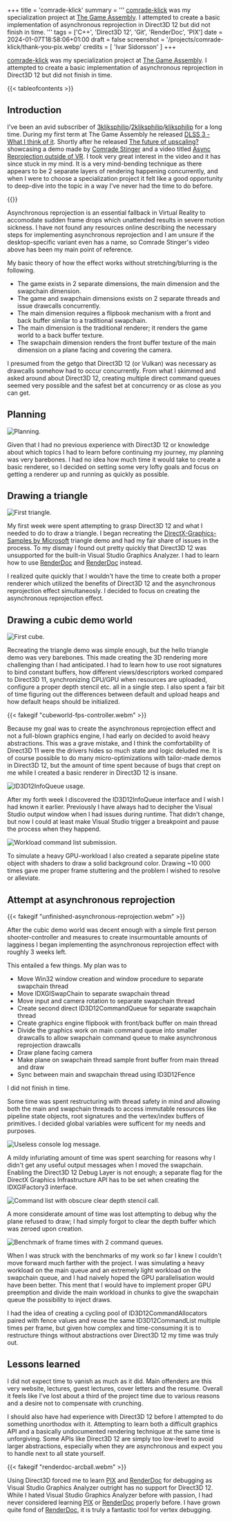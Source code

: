 +++
title = 'comrade-klick'
summary = '''
[comrade-klick](https://github.com/fluffy-kalashnikov/comrade-klick) was my specialization 
project at [The Game Assembly](https://thegameassembly.com). I attempted to create a basic 
implementation of asynchronous reprojection in Direct3D 12 but did not finish in time.
'''
tags = ['C++', 'Direct3D 12', 'Git', 'RenderDoc', 'PIX']
date = 2024-01-07T18:58:06+01:00
draft = false
screenshot = '/projects/comrade-klick/thank-you-pix.webp'
credits = [
    'Ivar Sidorsson'
]
+++

[comrade-klick](https://github.com/fluffy-kalashnikov/comrade-klick) was my specialization 
project at [The Game Assembly](https://thegameassembly.com). I attempted to create a basic 
implementation of asynchronous reprojection in Direct3D 12 but did not finish in time.

{{< tableofcontents >}}

## Introduction
I've been an avid subscriber of [3kliksphilip](https://www.youtube.com/@3kliksphilip)/[2kliksphilip](https://www.youtube.com/@2kliksphilip)/[kliksphilip](https://www.youtube.com/@kliksphilip) for a long time. During my first term at The Game Assembly 
he released [DLSS 3 - What I think of it](https://www.youtube.com/watch?v=OjPEdtd1g6I&t=539s). 
Shortly after he released [The future of upscaling?](https://youtu.be/f8piCZz0p-Y?si=iPn88J_FmiLd_DZK)
showcasing a demo made by [Comrade Stinger](https://www.youtube.com/@comradestinger) and a 
video titled [Async Reprojection outside of VR](https://www.youtube.com/watch?v=VvFyOFacljg).
I took very great interest in the video and it has since stuck in my mind. It is a very
mind-bending technique as there appears to be 2 separate layers of rendering happening 
concurrently, and when I were to choose a specialization project it felt like a good
opportunity to deep-dive into the topic in a way I've never had the time to do before.

{{<youtube id="VvFyOFacljg" title="Comrade Stinger's video 'Async Reprojection outside of VR'.">}}

Asynchronous reprojection is an essential fallback in Virtual Reality to accomodate sudden
frame drops which unattended results in severe motion sickness. I have not found any resources
online describing the necessary steps for implementing asynchronous reprojection and I am 
unsure if the desktop-specific variant even has a name, so Comrade Stinger's video above 
has been my main point of reference.

My basic theory of how the effect works without stretching/blurring is the following.
* The game exists in 2 separate dimensions, the main dimension and the swapchain dimension.
* The game and swapchain dimensions exists on 2 separate threads and issue drawcalls concurrently. 
* The main dimension requires a flipbook mechanism with a front and back buffer similar to a traditional swapchain.
* The main dimension is the traditional renderer; it renders the game world to a back buffer texture.
* The swapchain dimension renders the front buffer texture of the main dimension on a plane facing and covering the camera.

I presumed from the getgo that Direct3D 12 (or Vulkan) was necessary as drawcalls somehow had to
occur concurrently. From what I skimmed and asked around about Direct3D 12, creating 
multiple direct command queues seemed very possible and the safest bet at concurrency or
as close as you can get.

## Planning

![Planning.](planning.webp)

Given that I had no previous experience with Direct3D 12 or knowledge about which topics I
had to learn before continuing my journey, my planning was very barebones. I had no idea
how much time it would take to create a basic renderer, so I decided on setting some very 
lofty goals and focus on getting a renderer up and running as quickly as possible.

## Drawing a triangle
![First triangle.](first-triangle.webp)

My first week were spent attempting to grasp Direct3D 12 and what I needed to do to
draw a triangle. I began recreating the [DirectX-Graphics-Samples by Microsoft](https://github.com/Microsoft/DirectX-Graphics-Samples)
triangle demo and had my fair share of issues in the process. To my dismay I 
found out pretty quickly that Direct3D 12 was unsupported for the built-in 
Visual Studio Graphics Analyzer. I had to learn how to use [RenderDoc](https://renderdoc.org/) 
and [RenderDoc](https://renderdoc.org/) instead.

I realized quite quickly that I wouldn't have the time to create both a proper renderer 
which utilized the benefits of Direct3D 12 and the asynchronous reprojection effect
simultaneosly. I decided to focus on creating the asynchronous reprojection effect.

## Drawing a cubic demo world
![First cube.](first-cube.webp)

Recreating the triangle demo was simple enough, but the hello triangle demo was 
very barebones. This made creating the 3D rendering more challenging than I had
anticipated. I had to learn how to use root signatures to bind constant buffers, 
how different views/descriptors worked compared to Direct3D 11, synchronizing 
CPU/GPU when resources are uploaded, configure a proper depth stencil etc. all
in a single step. I also spent a fair bit of time figuring out the differences 
between default and upload heaps and how default heaps should be initialized.

{{< fakegif "cubeworld-fps-controller.webm" >}}

Because my goal was to create the asynchronous reprojection effect and not a
full-blown graphics engine, I had early on decided to avoid heavy abstractions.
This was a grave mistake, and I think the comfortability of Direct3D 11 were
the drivers hides so much state and logic deluded me. It is of course possible
to do many micro-optimizations with tailor-made demos in Direct3D 12, but the 
amount of time spent because of bugs that crept on me while I created a basic 
renderer in Direct3D 12 is insane.

![ID3D12InfoQueue usage.](info-queue.webp)

After my forth week I discovered the ID3D12InfoQueue interface and I wish I 
had known it earlier. Previously I have always had to decipher the Visual Studio
output window when I had issues during runtime. That didn't change, but now
I could at least make Visual Studio trigger a breakpoint and pause the process 
when they happend.

![Workload command list submission.](workload.webp)

To simulate a heavy GPU-workload I also created a separate pipeline state object 
with shaders to draw a solid background color. Drawing ~10 000 times gave me proper 
frame stuttering and the problem I wished to resolve or alleviate.

## Attempt at asynchronous reprojection

{{< fakegif "unfinished-asynchronous-reprojection.webm" >}}

After the cubic demo world was decent enough with a simple first person shooter-controller 
and measures to create insurmountable amounts of lagginess I began 
implementing the asynchronous reprojection effect with roughly 3 weeks left.

This entailed a few things. My plan was to
* Move Win32 window creation and window procedure to separate swapchain thread
* Move IDXGISwapChain to separate swapchain thread
* Move input and camera rotation to separate swapchain thread
* Create second direct ID3D12CommandQueue for separate swapchain thread
* Create graphics engine flipbook with front/back buffer on main thread
* Divide the graphics work on main command queue into smaller drawcalls to allow swapchain command queue to make asynchronous reprojection drawcalls
* Draw plane facing camera
* Make plane on swapchain thread sample front buffer from main thread and draw
* Sync between main and swapchain thread using ID3D12Fence

I did not finish in time.

Some time was spent restructuring with thread safety in mind and allowing both the 
main and swapchain threads to access immutable resources like pipeline state objects, root 
signatures and the vertex/index buffers of primitives. I decided global variables were
sufficent for my needs and purposes.

![Useless console log message.](thank-you-d3d12.webp)

A mildy infuriating amount of time was spent searching for reasons why I didn't get any
useful output messages when I moved the swapchain. Enabling the Direct3D 12 Debug Layer
is not enough; a separate flag for the DirectX Graphics Infrastructure API has to be set
when creating the IDXGIFactory3 interface.

![Command list with obscure clear depth stencil call.](clearing-depth-stencil-view.webp)

A more considerate amount of time was lost attempting to debug why the plane
refused to draw; I had simply forgot to clear the depth buffer which was zeroed upon creation.

![Benchmark of frame times with 2 command queues.](benchmarks.webp)

When I was struck with the benchmarks of my work so far I knew I couldn't move forward 
much farther with the project. I was simulating a heavy workload on the main queue and 
an extremely light workload on the swapchain queue, and I had naively hoped the GPU 
parallelisation would have been better. This ment that I would have to implement proper 
GPU preemption and divide the main workload in chunks to give the swapchain queue the 
possibility to inject draws.

I had the idea of creating a cycling pool of ID3D12CommandAllocators paired with fence values 
and reuse the same ID3D12CommandList multiple times per frame, but given how complex and 
time-consuming it is to restructure things without abstractions over Direct3D 12 my time 
was truly out.

## Lessons learned

I did not expect time to vanish as much as it did. Main offenders are this very website, 
lectures, guest lectures, cover letters and the resume. Overall it feels like I've lost
about a third of the project time due to various reasons and a desire not to compensate
with crunching.

I should also have had experience with Direct3D 12 before I attempted to do something
unorthodox with it. Attempting to learn both a difficult graphics API and a basically 
undocumented rendering technique at the same time is unforgiving. Some APIs like 
Direct3D 12 are simply too low-level to avoid larger abstractions, especially
when they are asynchronous and expect you to handle next to all state yourself.

{{< fakegif "renderdoc-arcball.webm" >}}

Using Direct3D forced me to learn [PIX](https://devblogs.microsoft.com/pix/download/) 
and [RenderDoc](https://renderdoc.org/) for debugging as Visual Studio 
Graphics Analyzer outright has no support for Direct3D 12. While I hated Visual Studio Graphics 
Analyzer before with passion, I had never considered learning [PIX](https://devblogs.microsoft.com/pix/download/) 
or [RenderDoc](https://renderdoc.org/) properly before. I have grown quite fond of 
[RenderDoc](https://renderdoc.org/), it is truly a fantastic tool for vertex debugging.
